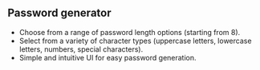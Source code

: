 ## Password generator
<ul>
  <li>Choose from a range of password length options (starting from 8).</li>
  <li>Select from a variety of character types (uppercase letters, lowercase letters, numbers, special characters).</li>
  <li>Simple and intuitive UI for easy password generation.</li>
</ul>

